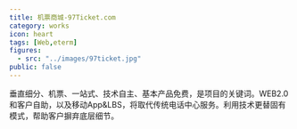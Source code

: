 ```yaml
---
title: 机票商城-97Ticket.com
category: works
icon: heart
tags: [Web,eterm]
figures:
  - src: "../images/97ticket.jpg"
public: false
---
```


垂直细分、机票、一站式、技术自主、基本产品免费，是项目的关键词。WEB2.0和客户自助，以及移动App&LBS，将取代传统电话中心服务。利用技术更替固有模式，帮助客户摒弃底层细节。
